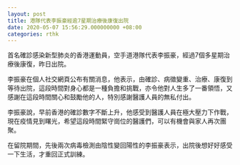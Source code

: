 ```yaml
---
layout: post
title: 港隊代表李振豪經逾7星期治療後康復出院
date: 2020-05-07 15:56:29.000000000 +08:00
categories: rthk
---
```


首名確診感染新型肺炎的香港運動員，空手道港隊代表李振豪，經過7個多星期治療後康復，昨日出院。

李振豪在個人社交網頁公布有關消息，他表示，由確診、病徵變重、治療、康復到等待出院，這段時間對身心都是一種負擔和挑戰，亦令他對人生多了一番領悟，又感謝在這段時間關心和鼓勵他的人，特別感謝醫護人員的無私付出。

李振豪說，早前香港的確診數字不斷上升，他感受到醫護人員在極大壓力下作戰，現在疫情見到𥌓光，希望這段時間緊守崗位的醫護們，可以有機會與家人再次團聚。

在留院期間，先後兩次病毒檢測由陰性變回陽性的李振豪表示，出院後想好好感受一下生活，才重回正式訓練。
